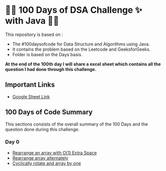 # 🎉🎊 100 Days of DSA Challenge ✨ with Java 🎉🎊
This repository is based on :
- The #100daysofcode for Data Structure and Algorithms using Java. 
- It contains the problem based on the Leetcode and GeeksforGeeks. 
- Folder is based on the Days basis. 

**At the end of the 100th day I will share a excel sheet which contains all the question I had done through this challenge.**

## Important Links
- [Google Sheet Link](https://docs.google.com/spreadsheets/d/12xqwgLT1QUs9AVFfqlkWyB-p2KiRFVIVsxs90J4USbM/edit?usp=sharing)

## 100 Days of Code Summary
This sections consists of the overall summary of the 100 Days and the question done during this challenge.

### Day 0

- [Rearrange an array with O(1) Extra Space](https://github.com/abhishekv5055/100daysofcode_dsa/blob/master/Day0/rearrange_elem_in_O1.java)
- [Rearrange array alternately](https://github.com/abhishekv5055/100daysofcode_dsa/blob/master/Day0/rearrange_array_alternately.java)
- [Cyclically rotate and array by one](https://github.com/abhishekv5055/100daysofcode_dsa/blob/master/Day0/cyclically_rotate_an_array_by_one.java)


